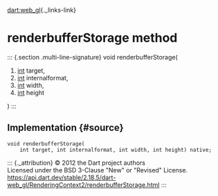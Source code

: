 [dart:web\_gl](../../dart-web_gl/dart-web_gl-library){._links-link}

renderbufferStorage method
==========================

::: {.section .multi-line-signature}
void renderbufferStorage(

1.  [int](../../dart-core/int-class) target,
2.  [int](../../dart-core/int-class) internalformat,
3.  [int](../../dart-core/int-class) width,
4.  [int](../../dart-core/int-class) height

)
:::

Implementation {#source}
--------------

``` {.language-dart data-language="dart"}
void renderbufferStorage(
    int target, int internalformat, int width, int height) native;
```

::: {._attribution}
© 2012 the Dart project authors\
Licensed under the BSD 3-Clause \"New\" or \"Revised\" License.\
<https://api.dart.dev/stable/2.18.5/dart-web_gl/RenderingContext2/renderbufferStorage.html>
:::
